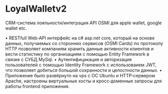 # LoyalWalletv2

CRM-система лояльности/интеграция API OSMI для apple wallet, google wallet etc. 

• RESTfull Web‑API интерфейс на c# asp.net core, который на основе данных, получаемых со сторонних сервисов (OSMI
Cards) по протоколу HTTP позволяет компаниям хранить данные активности клиентов и вести статистику по организациям c
помощью Entity Framework в связке с СУБД MySql.
• Aутентифицикация и авторизация пользователей с помощью Identity Framework с использоваием JWT, что позволяет
добиться большой сохранности и целостности данных.
• Приложение было развёрнуто на vps с ОС Ubuntu и HTTP‑сервером Apache, настроены виртуальные хосты и кросс‑доменные запросы для
работы frontend приложения.
